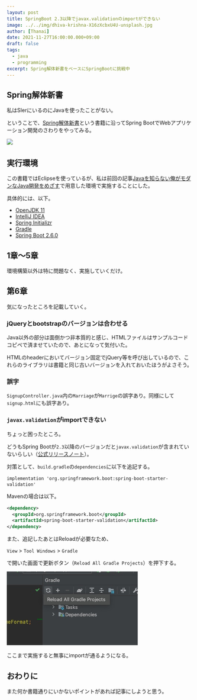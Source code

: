 ```yaml
---
layout: post
title: SpringBoot 2.3以降でjavax.validationのimportができない
image: ../../img/dhiva-krishna-X16zXcbxU4U-unsplash.jpg
author: [Thanai]
date: 2021-11-27T16:00:00.000+09:00
draft: false
tags:
  - java
  - programming
excerpt: Spring解体新書をベースにSpringBootに挑戦中
---
```


## Spring解体新書

私はSIerにいるのにJavaを使ったことがない。

ということで、[Spring解体新書](https://amzn.to/3ldoLcv)という書籍に沿ってSpring BootでWebアプリケーション開発のさわりをやってみる。

<a href="https://www.amazon.co.jp/%E5%BE%8C%E6%82%94%E3%81%97%E3%81%AA%E3%81%84%E3%81%9F%E3%82%81%E3%81%AESpring-Boot-%E5%85%A5%E9%96%80%E6%9B%B8%EF%BC%9ASpring-%E8%A7%A3%E4%BD%93%E6%96%B0%E6%9B%B8%EF%BC%88%E7%AC%AC2%E7%89%88%EF%BC%89-Spring%E8%A7%A3%E4%BD%93%E6%96%B0%E6%9B%B8-ebook/dp/B08XPBPH9C?adgrpid=122732831641&hvadid=506552069182&hvdev=c&hvqmt=e&hvtargid=kwd-819482650989&hydadcr=1790_10144708&jp-ad-ap=0&keywords=spring+%E8%A7%A3%E4%BD%93%E6%96%B0%E6%9B%B8&qid=1638000350&sr=8-1&linkCode=li3&tag=thanaism-22&linkId=83736ba516faf66a744c4beb09dc3bdd&language=ja_JP&ref_=as_li_ss_il" target="_blank"><img border="0" src="//ws-fe.amazon-adsystem.com/widgets/q?_encoding=UTF8&ASIN=B08XPBPH9C&Format=_SL250_&ID=AsinImage&MarketPlace=JP&ServiceVersion=20070822&WS=1&tag=thanaism-22&language=ja_JP" ></a><img src="https://ir-jp.amazon-adsystem.com/e/ir?t=thanaism-22&language=ja_JP&l=li3&o=9&a=B08XPBPH9C" width="1" height="1" border="0" alt="" style="border:none !important; margin:0px !important;" />

## 実行環境

この書籍ではEclipseを使っているが、私は前回の記事[Javaを知らない俺がモダンなJava開発をめざす](https://dev.thanaism.com/2021/11/trying-java/)で用意した環境で実施することにした。

具体的には、以下。

- [OpenJDK 11](https://formulae.brew.sh/formula/openjdk@11)
- [IntelliJ IDEA](https://www.jetbrains.com/ja-jp/idea/)
- [Spring Initializr](https://start.spring.io/)
- [Gradle](https://gradle.org/)
- [Spring Boot 2.6.0](https://spring.io/blog/2021/11/19/spring-boot-2-6-is-now-available)

## 1章〜5章

環境構築以外は特に問題なく、実施していくだけ。

## 第6章

気になったところを記載していく。

### jQueryとbootstrapのバージョンは合わせる

Java以外の部分は面倒かつ非本質的と感じ、HTMLファイルはサンプルコードコピペで済ませていたので、あとになって気付いた。

HTMLのheaderにおいてバージョン固定でjQuery等を呼び出しているので、これらのライブラリは書籍と同じ古いバージョンを入れておいたほうがよさそう。

### 誤字

`SignupController.java`内の`Marriage`が`Marrige`の誤字あり。同様にして`signup.html`にも誤字あり。

### `javax.validation`がimportできない

ちょっと困ったところ。

どうもSpring Bootが`2.3`以降のバージョンだと`javax.validation`が含まれていないらしい（[公式リリースノート](https://github.com/spring-projects/spring-boot/wiki/Spring-Boot-2.3-Release-Notes#validation-starter-no-longer-included-in-web-starters)）。

対策として、`build.gradle`の`dependencies`に以下を追記する。

```
implementation 'org.springframework.boot:spring-boot-starter-validation'
```

Mavenの場合は以下。

```xml
<dependency>
  <groupId>org.springframework.boot</groupId>
  <artifactId>spring-boot-starter-validation</artifactId>
</dependency>
```

また、追記したあとはReloadが必要なため、

`View` > `Tool Windows` > `Gradle`

で開いた画面で更新ボタン（`Reload All Gradle Projects`）を押下する。

![img](../../img/2021/11/reload-all-gradle-projects.jpg)

ここまで実施すると無事にimportが通るようになる。

## おわりに

また何か書籍通りにいかないポイントがあれば記事にしようと思う。
